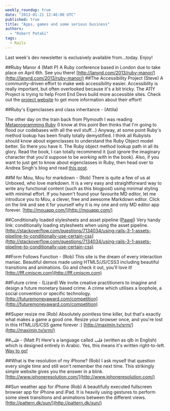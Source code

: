 ```yaml
---
weekly_roundup: true
date: "2013-01-21 12:46:00 UTC"
published: true
title: "Apps, games and some serious business"
authors:
  - "Robert Pataki"
tags:
  - Rails
---
```


Last week's dev newsletter is exclusively available from...today. Enjoy!

##Ruby Manor 4 (Matt P)
A Ruby conference based in London due to take place on April 6th. See you there!
[http://lanyrd.com/2013/ruby-manor/](http://lanyrd.com/2013/ruby-manor/)
##The Accessibility Project (Steve)
A community-driven effort to make web accessibility easier. Accessiblity is really important, but often overlooked because it's a bit tricky. The A11Y Project is trying to help Front End Devs build more accessible sites. Check out the [project website](http://a11yproject.com/) to get more information about their effort!

##Ruby's Eigenclasses and class inheritance - (Attila)

The other day on the train back from Plymouth I was reading [Metaprogramming Ruby](http://pragprog.com/book/ppmetr/metaprogramming-ruby) (I know at this point Ben thinks that I'm going to flood our codebases with all the evil stuff…) Anyway, at some point Ruby's method lookup has been finally totally demystified. I think all Rubyists should know about eigenclasses to understand the Ruby Object model better. So there you have it. The Ruby object method lookup path in all its glory. Read the book, I can totally recommend it (just ignore the imaginary character that you'd suppose to be *working with* in the book). Also, if you want to just get to know about eigenclasses in Ruby, then head over to Andrea Singh's blog and read [this post](http://madebydna.com/all/code/2011/06/24/eigenclasses-demystified.html).

##M for Mou, Mou for markdown - (Rob)
There is quite a few of us at Unboxed, who love markdown. It is a very easy and straightforward way to write any functional content (such as this blogpost) using minimal styling with minimal effort. If you haven't found your favourite MD editor, let me introduce you to Mou, a clever, free and awesome Markdown editor. Click on the link and see it for yourself why it is my one and only MD editor app forever.
[http://mouapp.com/](http://mouapp.com/)

##Conditionally loaded stylesheets and asset pipeline ([Pawel](/people#pawel-janiak))
Very handy link: conditionally loading stylesheets when using the asset pipeline.
[http://stackoverflow.com/questions/7134034/using-rails-3-1-assets-pipeline-to-conditionally-use-certain-css](http://stackoverflow.com/questions/7134034/using-rails-3-1-assets-pipeline-to-conditionally-use-certain-css)

##Form Follows Function - (Rob)
This site is the dream of every interaction maniac. Beautiful demos made using HTML5/JS/CSS3 including beautiful transitions and animations. Go and check it out, you'll love it!
[http://fff.cmiscm.com](http://fff.cmiscm.com)

##Future crime - (Lizard)
We invite creative practitioners to imagine and design a future monetary based crime.  A crime which utilises a loophole, a social convention or specific technology.
[http://futuremoneyaward.com/competition](http://futuremoneyaward.com/competition)

##Super resize me (Rob)
Absolutely pointless time killer, but that's exactly what makes a game a good one. Resize your browser once, and you're lost in this HTML/JS/CSS game forever :)
[http://maximin.tv/srm/](http://maximin.tv/srm/)

##قلب  - (Matt P)
Here's a language called  قلب  (written as qlb in English) which is designed entirely in Arabic.  Yes, this means it's written right-to-left. [Way to go!](http://qlblang.org/)


##What is the resolution of my iPhone? (Rob)
I ask myself that question every single time and still won't remember the next time. This strikingly simple website gives you the answer in a blink.
[http://www.iphoneresolution.com/](http://www.iphoneresolution.com/)

##Sun weather app for iPhone (Rob)
A beautifully executed fullscreen browser app for iPhone and iPad. It is heavily using gestures to perform some sleek transitions and animations between the different views.
[http://pattern.dk/sun/](http://pattern.dk/sun/)
